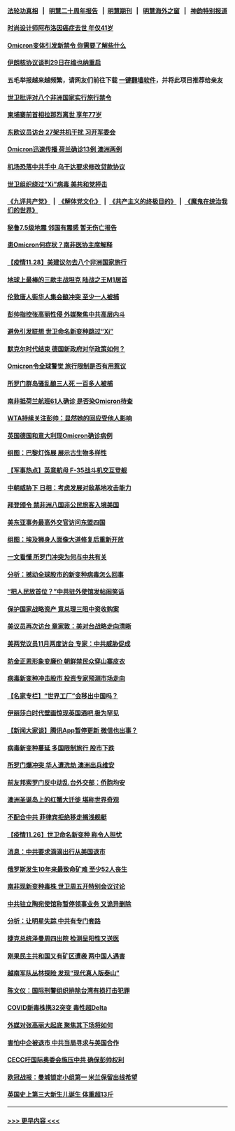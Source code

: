 #### [法轮功真相](https://github.com/gfw-breaker/truth/blob/master/README.md?t=0) &nbsp;&nbsp;|&nbsp;&nbsp; [明慧二十周年报告](https://github.com/gfw-breaker/mh-reports/blob/master/README.md?t=0) &nbsp;&nbsp;|&nbsp;&nbsp;[明慧期刊](https://github.com/gfw-breaker/mh-qikan) &nbsp;&nbsp;|&nbsp;&nbsp; [明慧海外之窗](https://github.com/gfw-breaker/mh-news/blob/master/README.md?t=0) &nbsp;&nbsp;|&nbsp;&nbsp; [神韵特别报道](https://github.com/gfw-breaker/mh-news/blob/master/shenyun.md?t=0)
#### [时尚设计师阿布洛因癌症去世 年仅41岁](../pages/nsc418/n13404497.md?t=11291450) 
#### [Omicron变体引发新禁令 你需要了解些什么](../pages/nsc418/n13402973.md?t=11291450) 
#### [伊朗核协议谈判29日在维也纳重启](../pages/nsc418/n13404574.md?t=11291450) 
#### 五毛举报越来越频繁，请网友们前往下载 [一键翻墙软件](https://github.com/gfw-breaker/ssr-accounts)，并将此项目推荐给亲友
#### [世卫批评对八个非洲国家实行旅行禁令](../pages/nsc418/n13404397.md?t=11291450) 
#### [柬埔寨前首相拉那烈离世 享年77岁](../pages/nsc418/n13404125.md?t=11291450) 
#### [东欧议员访台 27架共机干扰 习开军委会](../pages/nsc418/n13404164.md?t=11291450) 
#### [Omicron迅速传播 荷兰确诊13例 澳洲两例](../pages/nsc418/n13404193.md?t=11291450) 
#### [机场恐落中共手中 乌干达要求修改贷款协议](../pages/nsc418/n13404107.md?t=11291450) 
#### [世卫组织绕过“Xi”病毒 美共和党抨击](../pages/nsc418/n13404057.md?t=11291450) 
#### [《九评共产党》](https://github.com/begood0513/9ping.md/blob/master/README.md) &nbsp;|&nbsp; [《解体党文化》](../../../../jtdwh.md/blob/master/README.md)  &nbsp;|&nbsp; [《共产主义的终极目的》](../../../../gczydzjmd.md/blob/master/README.md) &nbsp;|&nbsp; [《魔鬼在统治我们的世界》](../../../../mgztzwmdsj.md/blob/master/README.md) 
#### [秘鲁7.5级地震 邻国有震感 暂无伤亡报告](../pages/nsc418/n13403928.md?t=11291450) 
#### [患Omicron何症状？南非医协主席解释](../pages/nsc418/n13403880.md?t=11291450) 
#### [【疫情11.28】美建议勿去八个非洲国家旅行](../pages/nsc418/n13403592.md?t=11291450) 
#### [地球上最棒的三款主战坦克 陆战之王M1居首](../pages/nsc418/n13392449.md?t=11291450) 
#### [伦敦唐人街华人集会酿冲突 至少一人被捕](../pages/nsc418/n13403223.md?t=11291450) 
#### [彭帅指控张高丽性侵 外媒聚焦中共高层内斗](../pages/nsc418/n13403072.md?t=11291450) 
#### [避免引发联想 世卫命名新变种跳过“Xi”](../pages/nsc418/n13403008.md?t=11291450) 
#### [默克尔时代结束 德国新政府对华政策如何？](../pages/nsc418/n13403046.md?t=11291450) 
#### [Omicron令全球警觉 旅行限制是否有用惹议](../pages/nsc418/n13402956.md?t=11291450) 
#### [所罗门群岛骚乱酿三人死 一百多人被捕](../pages/nsc418/n13402683.md?t=11291450) 
#### [南非抵荷兰航班61人确诊 是否染Omicron待查](../pages/nsc418/n13402671.md?t=11291450) 
#### [WTA持续关注彭帅：显然她的回应受他人影响](../pages/nsc418/n13402488.md?t=11291450) 
#### [英国德国和意大利现Omicron确诊病例](../pages/nsc418/n13402630.md?t=11291450) 
#### [组图：巴黎灯饰展 展示古生物多样性](../pages/nsc418/n13401991.md?t=11291450) 
#### [【军事热点】英意航母 F-35战斗机交互登舰](../pages/nsc418/n13400951.md?t=11291450) 
#### [中朝威胁下 日相：考虑发展对敌基地攻击能力](../pages/nsc418/n13402061.md?t=11291450) 
#### [拜登颁令 禁非洲八国非公民旅客入境美国](../pages/nsc418/n13401683.md?t=11291450) 
#### [美东亚事务最高外交官访问东盟四国](../pages/nsc418/n13401535.md?t=11291450) 
#### [组图：埃及狮身人面像大道修复后重新开放](../pages/nsc418/n13400307.md?t=11291450) 
#### [一文看懂 所罗门冲突为何与中共有关](../pages/nsc418/n13401105.md?t=11291450) 
#### [分析：撼动全球股市的新变种病毒怎么回事](../pages/nsc418/n13400785.md?t=11291450) 
#### [“把人民放首位？”中共驻外使馆发帖闹笑话](../pages/nsc418/n13401121.md?t=11291450) 
#### [保护国家战略资产 意总理三阻中资收购案](../pages/nsc418/n13401206.md?t=11291450) 
#### [美议员再次访台 章家敦：美对台战略走向清晰](../pages/nsc418/n13400968.md?t=11291450) 
#### [美两党议员11月两度访台 专家：中共威胁促成](../pages/nsc418/n13400928.md?t=11291450) 
#### [防金正恩形象变廉价 朝鲜禁民众穿山寨皮衣](../pages/nsc418/n13400896.md?t=11291450) 
#### [病毒新变种冲击股市 投资专家预测市场走向](../pages/nsc418/n13400823.md?t=11291450) 
#### [【名家专栏】“世界工厂”会移出中国吗？](../pages/nsc418/n13400514.md?t=11291450) 
#### [伊丽莎白时代壁画惊现英国酒吧 极为罕见](../pages/nsc418/n13399509.md?t=11291450) 
#### [【新闻大家谈】腾讯App暂停更新 微信也出事？](../pages/nsc418/n13400313.md?t=11291450) 
#### [病毒新变种蔓延 多国限制旅行 股市下跌](../pages/nsc418/n13400309.md?t=11291450) 
#### [所罗门爆冲突 华人遭洗劫 澳洲出兵维安](../pages/nsc418/n13400278.md?t=11291450) 
#### [前友邦索罗门反中动乱 台外交部：侨胞均安](../pages/nsc418/n13400418.md?t=11291450) 
#### [澳洲圣诞岛上的红蟹大迁徙 堪称世界奇观](../pages/nsc418/n13399450.md?t=11291450) 
#### [不配合中共 菲律宾拒绝移走搁浅舰艇](../pages/nsc418/n13398711.md?t=11291450) 
#### [【疫情11.26】世卫命名新变种 称令人担忧](../pages/nsc418/n13400011.md?t=11291450) 
#### [消息：中共要求滴滴出行从美国退市](../pages/nsc418/n13399542.md?t=11291450) 
#### [俄罗斯发生10年来最致命矿难 至少52人丧生](../pages/nsc418/n13399370.md?t=11291450) 
#### [南非现新变种毒株 世卫周五开特别会议讨论](../pages/nsc418/n13398945.md?t=11291450) 
#### [中共驻立陶宛使馆称暂停领事业务 又诡异删除](../pages/nsc418/n13398672.md?t=11291450) 
#### [分析：让明星失踪 中共有专门套路](../pages/nsc418/n13398779.md?t=11291450) 
#### [捷克总统泽曼周四出院 检测呈阳性又送医](../pages/nsc418/n13398738.md?t=11291450) 
#### [刚果民主共和国又有矿区遭袭 两中国人遇害](../pages/nsc418/n13398636.md?t=11291450) 
#### [越南军队丛林探险 发现“现代真人版泰山”](../pages/nsc418/n13398001.md?t=11291450) 
#### [陈文仪：国际刑警组织排除台湾有损打击犯罪](../pages/nsc418/n13397754.md?t=11291450) 
#### [COVID新毒株携32突变 毒性超Delta](../pages/nsc418/n13398541.md?t=11291450) 
#### [外媒对张高丽大起底 聚焦其下场将如何](../pages/nsc418/n13398359.md?t=11291450) 
#### [害怕中企被退市 中共当局寻求与美国合作](../pages/nsc418/n13397895.md?t=11291450) 
#### [CECC吁国际奥委会施压中共 确保彭帅权利](../pages/nsc418/n13397883.md?t=11291450) 
#### [欧冠战报：曼城锁定小组第一 米兰保留出线希望](../pages/nsc418/n13396624.md?t=11291450) 
#### [英国史上第三大新生儿诞生 体重超13斤](../pages/nsc418/n13397469.md?t=11291450) 

----
#### [ >>> 更早内容 <<< ](../indexes/nsc418-earlier.md)
